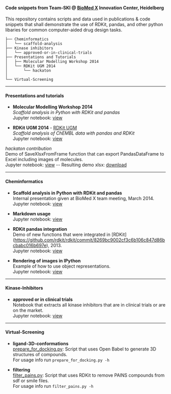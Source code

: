 #### Code snippets from Team-SKI @ [BioMed X](http://bio.mx/) Innovation Center, Heidelberg 
This repository contains scripts and data used in publications & code snippets that shall demonstrate the use of RDKit, pandas, and other python libaries for common computer-aided drug design tasks.  

```
├── Cheminformatics
│   └── scaffold-analysis
├── Kinase inhibitors
│   └── approved-or-in-clinical-trials
├── Presentations and Tutorials
│   ├── Molecular Modelling Workshop 2014
│   └── RDKit UGM 2014
│       └── hackaton
│
└── Virtual-Screening
```

---
#### Presentations and tutorials
  * **Molecular Modelling Workshop 2014**  
*Scaffold analysis in Python with RDKit and pandas*  
Jupyter notebook: [view](https://github.com/Team-SKI/snippets/blob/master/Presentations%20and%20tutorials/Molecular%20Modelling%20Workshop%202014/Scaffold%20analysis%20in%20Python%20with%20RDKit%20and%20pandas%20-%20MMWS%20Erlangen%202014.ipynb)

  * **RDKit UGM 2014** - [RDKit UGM](https://github.com/rdkit/UGM_2014)  
*Scaffold analysis of ChEMBL data with pandas and RDKit*  
Jupyter notebook: [view](https://github.com/Team-SKI/snippets/blob/master/Presentations%20and%20tutorials/RDKit%20UGM%202014/Scaffold%20analysis%20of%20ChEMBL%20data%20with%20pandas%20and%20RDKit%20-%20RDKit%20UGM2014.ipynb)  

  *hackaton contribution*  
Demo of SaveXlsxFromFrame function that can export PandasDataFrame to Excel including images of molecules.  
Jupyter notebook: [view](https://github.com/Team-SKI/snippets/blob/master/Presentations%20and%20tutorials/RDKit%20UGM%202014/rdkit_hackaton/XLSX%20export.ipynb) -- Resulting demo xlsx: [download](https://github.com/Team-SKI/snippets/blob/master/IPython/rdkit_hackaton/demo.xlsx)

---
#### Cheminformatics
  * **Scaffold analysis in Python with RDKit and pandas**  
Internal presentation given at BioMed X team meeting, March 2014.  
Jupyter notebook: [view](https://github.com/Team-SKI/snippets/blob/master/Cheminformatics/Basics/Scaffold%20analysis%20%26%20Schnellkurs%20in%20chemoinformatics.ipynb)

  * **Markdown usage**  
Jupyter notebook: [view](https://github.com/Team-SKI/snippets/blob/master/Cheminformatics/Basics/Markdown%20demo.ipynb)
 
  * **RDKit pandas integration**  
Demo of new functions that were integrated in [RDKit] (https://github.com/rdkit/rdkit/commit/8269bc9002cf3c6b106c847d86bcbabc016b697e), 2013.   
Jupyter notebook: [view](https://github.com/Team-SKI/snippets/blob/master/Cheminformatics/Basics/RDKit%26pandas%20demo%20of%20new%20functions.ipynb)

  * **Rendering of images in IPython**  
Example of how to use object representations.  
Jupyter notebook: [view](https://github.com/Team-SKI/snippets/blob/master/Cheminformatics/Basics/Custom%20objects%20and%20their%20rendering%20in%20IPython.ipynb)

---
#### Kinase-Inhibitors
  * **approved or in clinical trials**  
Notebook that extracts all kinase inhibitors that are in clinical trials or are on the market.  
Jupyter notebook: [view](https://github.com/Team-SKI/snippets/blob/master/Kinase%20inhibitors/Kinase%20inhibitors%20-%20approved%20or%20in%20clinical%20trials.ipynb)

---
#### Virtual-Screening
  * **ligand-3D-conformations**  
[prepare_for_docking.py](https://github.com/Team-SKI/snippets/blob/master/Structural%20bioinformatics/prepare_for_docking.py): Script that uses Open Babel to generate 3D structures of compounds.    
For usage info run `prepare_for_docking.py -h`

  * **filtering**  
[filter_pains.py](https://github.com/Team-SKI/snippets/blob/master/Cheminformatics/Screening/filter_pains.py): Script that uses RDKit to remove PAINS compounds from sdf or smile files.  
For usage info run `filter_pains.py -h`
